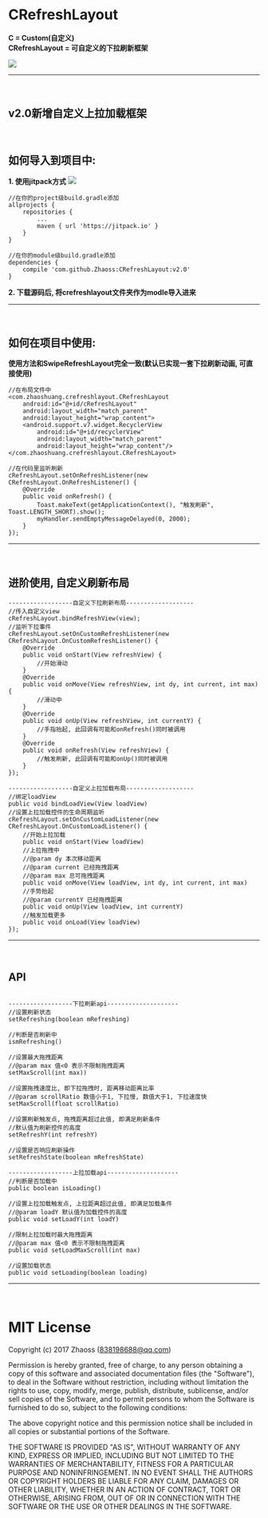 # CRefreshLayout
**C = Custom(自定义)   
CRefreshLayout = 可自定义的下拉刷新框架**

<img src='http://i2.kiimg.com/586922/9f9e624093ebdd49.gif'>

* * *
<br /> 

## v2.0新增自定义上拉加载框架
<br /> 

## 如何导入到项目中:
**1. 使用jitpack方式** [![](https://jitpack.io/v/Zhaoss/CRefreshLayout.svg)](https://jitpack.io/#Zhaoss/CRefreshLayout)
```
//在你的project级build.gradle添加
allprojects {
    repositories {
        ...
        maven { url 'https://jitpack.io' }
    }
}

//在你的module级build.gradle添加
dependencies {
    compile 'com.github.Zhaoss:CRefreshLayout:v2.0'
}
```   
   
**2. 下载源码后, 将crefreshlayout文件夹作为modle导入进来**
* * *
<br /> 
   
## 如何在项目中使用:
**使用方法和SwipeRefreshLayout完全一致(默认已实现一套下拉刷新动画, 可直接使用)**
```
//在布局文件中
<com.zhaoshuang.crefreshlayout.CRefreshLayout
    android:id="@+id/cRefreshLayout"
    android:layout_width="match_parent"
    android:layout_height="wrap_content">
    <android.support.v7.widget.RecyclerView
        android:id="@+id/recyclerView"
        android:layout_width="match_parent"
        android:layout_height="wrap_content"/>
</com.zhaoshuang.crefreshlayout.CRefreshLayout>

//在代码里监听刷新
cRefreshLayout.setOnRefreshListener(new CRefreshLayout.OnRefreshListener() {
    @Override
    public void onRefresh() {
        Toast.makeText(getApplicationContext(), "触发刷新", Toast.LENGTH_SHORT).show();
        myHandler.sendEmptyMessageDelayed(0, 2000);
    }
});
```
* * *   
<br />  
  
## 进阶使用, 自定义刷新布局
```
------------------自定义下拉刷新布局-------------------
//传入自定义view
cRefreshLayout.bindRefreshView(view);
//监听下拉事件
cRefreshLayout.setOnCustomRefreshListener(new CRefreshLayout.OnCustomRefreshListener() {
    @Override
    public void onStart(View refreshView) {
        //开始滑动
    }
    @Override
    public void onMove(View refreshView, int dy, int current, int max) {
        //滑动中
    }
    @Override
    public void onUp(View refreshView, int currentY) {
        //手指抬起, 此回调有可能和onRefresh()同时被调用
    }
    @Override
    public void onRefresh(View refreshView) {
        //触发刷新, 此回调有可能和onUp()同时被调用
    }
});

------------------自定义上拉加载布局-------------------
//绑定loadView
public void bindLoadView(View loadView)
//设置上拉加载控件的生命周期监听
cRefreshLayout.setOnCustomLoadListener(new CRefreshLayout.OnCustomLoadListener() {
    //开始上拉加载
    public void onStart(View loadView)
    //上拉拖拽中
    //@param dy 本次移动距离
    //@param current 已经拖拽距离
    //@param max 总可拖拽距离
    public void onMove(View loadView, int dy, int current, int max)
    //手势抬起
    //@param currentY 已经拖拽距离
    public void onUp(View loadView, int currentY)
    //触发加载更多
    public void onLoad(View loadView)
});
```
* * *   
<br />  
     
## API
```

------------------下拉刷新api--------------------
//设置刷新状态
setRefreshing(boolean mRefreshing)

//判断是否刷新中
ismRefreshing()

//设置最大拖拽距离
//@param max 值<0 表示不限制拖拽距离
setMaxScroll(int max))

//设置拖拽速度比, 即下拉拖拽时, 距离移动距离比率
//@param scrollRatio 数值小于1, 下拉慢, 数值大于1, 下拉速度快
setMaxScroll(float scrollRatio)

//设置刷新触发点, 拖拽距离超过此值, 即满足刷新条件
//默认值为刷新控件的高度
setRefreshY(int refreshY)

//设置是否响应刷新操作
setRefreshState(boolean mRefreshState)

------------------上拉加载api--------------------
//判断是否加载中
public boolean isLoading()

//设置上拉加载触发点, 上拉距离超过此值, 即满足加载条件
//@param loadY 默认值为加载控件的高度
public void setLoadY(int loadY)

//限制上拉加载时最大拖拽距离
//@param max 值<0 表示不限制拖拽距离
public void setLoadMaxScroll(int max)

//设置加载状态
public void setLoading(boolean loading)

```
* * *   
<br /> 

# MIT License
Copyright (c) 2017 Zhaoss (838198688@qq.com)

Permission is hereby granted, free of charge, to any person obtaining a copy
of this software and associated documentation files (the "Software"), to deal
in the Software without restriction, including without limitation the rights
to use, copy, modify, merge, publish, distribute, sublicense, and/or sell
copies of the Software, and to permit persons to whom the Software is
furnished to do so, subject to the following conditions:

The above copyright notice and this permission notice shall be included in all
copies or substantial portions of the Software.

THE SOFTWARE IS PROVIDED "AS IS", WITHOUT WARRANTY OF ANY KIND, EXPRESS OR
IMPLIED, INCLUDING BUT NOT LIMITED TO THE WARRANTIES OF MERCHANTABILITY,
FITNESS FOR A PARTICULAR PURPOSE AND NONINFRINGEMENT. IN NO EVENT SHALL THE
AUTHORS OR COPYRIGHT HOLDERS BE LIABLE FOR ANY CLAIM, DAMAGES OR OTHER
LIABILITY, WHETHER IN AN ACTION OF CONTRACT, TORT OR OTHERWISE, ARISING FROM,
OUT OF OR IN CONNECTION WITH THE SOFTWARE OR THE USE OR OTHER DEALINGS IN THE
SOFTWARE.
